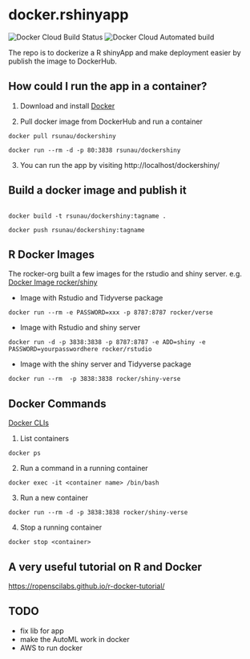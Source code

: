 docker.rshinyapp
==========================

![Docker Cloud Build Status](https://img.shields.io/docker/cloud/build/rsunau/dockershiny)
![Docker Cloud Automated build](https://img.shields.io/docker/cloud/automated/rsunau/dockershiny)

The repo is to dockerize a R shinyApp and make deployment easier by publish the image to DockerHub.

## How could I run the app in a container?

1. Download and install [Docker](https://www.docker.com/products/docker-desktop)

2. Pull docker image from DockerHub and run a container

```
docker pull rsunau/dockershiny

docker run --rm -d -p 80:3838 rsunau/dockershiny

```

3. You can run the app by visiting http://localhost/dockershiny/

## Build a docker image and publish it

```

docker build -t rsunau/dockershiny:tagname .

docker push rsunau/dockershiny:tagname

```


## R Docker Images 

The rocker-org built a few images for the rstudio and shiny server. e.g. [Docker Image rocker/shiny](https://github.com/rocker-org/shiny)

* Image with Rstudio and Tidyverse package 

```
docker run --rm -e PASSWORD=xxx -p 8787:8787 rocker/verse
```

* Image with Rstudio and shiny server

```
docker run -d -p 3838:3838 -p 8787:8787 -e ADD=shiny -e PASSWORD=yourpasswordhere rocker/rstudio
```

* Image with the shiny server and Tidyverse package

```
docker run --rm  -p 3838:3838 rocker/shiny-verse
```


## Docker Commands
[Docker CLIs](https://docs.docker.com/engine/reference/commandline/docker/)

1. List containers

```
docker ps
```

2. Run a command in a running container 

```
docker exec -it <container name> /bin/bash
```
  
3. Run a new container

```
docker run --rm -d -p 3838:3838 rocker/shiny-verse
```

4. Stop a running container

```
docker stop <container>
```

## A very useful tutorial on R and Docker 
https://ropenscilabs.github.io/r-docker-tutorial/

## TODO
* fix lib for app 
* make the AutoML work in docker
* AWS to run docker

